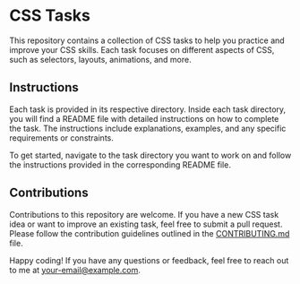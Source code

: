 # CSS Tasks

This repository contains a collection of CSS tasks to help you practice and improve your CSS skills. Each task focuses on different aspects of CSS, such as selectors, layouts, animations, and more.

## Instructions

Each task is provided in its respective directory. Inside each task directory, you will find a README file with detailed instructions on how to complete the task. The instructions include explanations, examples, and any specific requirements or constraints.

To get started, navigate to the task directory you want to work on and follow the instructions provided in the corresponding README file.

## Contributions

Contributions to this repository are welcome. If you have a new CSS task idea or want to improve an existing task, feel free to submit a pull request. Please follow the contribution guidelines outlined in the [CONTRIBUTING.md](CONTRIBUTING.md) file.

Happy coding! If you have any questions or feedback, feel free to reach out to me at [your-email@example.com](mailto:your-email@example.com).
